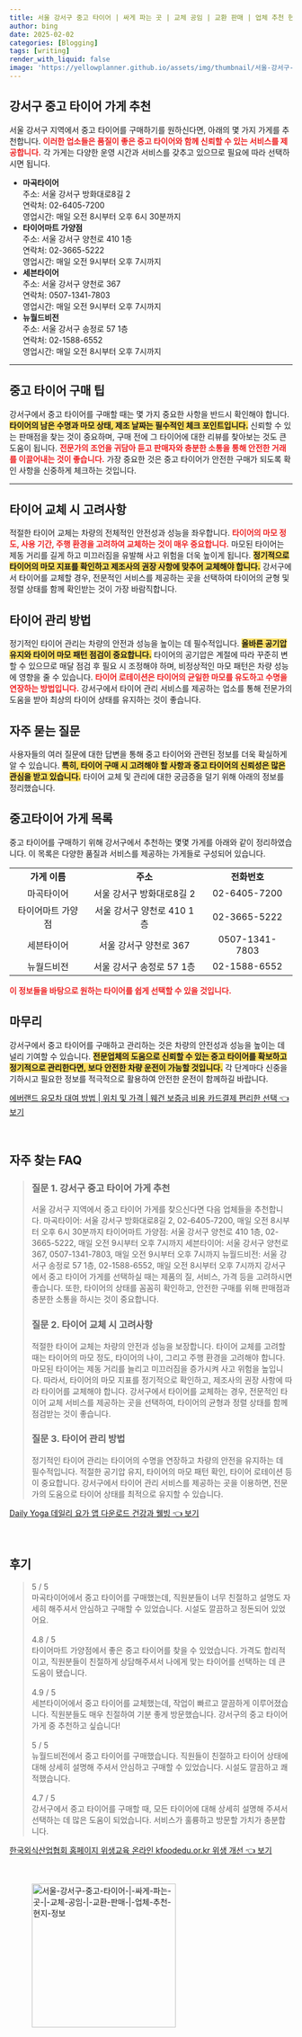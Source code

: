 ```yaml
---
title: 서울 강서구 중고 타이어 | 싸게 파는 곳 | 교체 공임 | 교환 판매 | 업체 추천 현지 정보
author: bing
date: 2025-02-02
categories: [Blogging]
tags: [writing]
render_with_liquid: false
image: 'https://yellowplanner.github.io/assets/img/thumbnail/서울-강서구-중고-타이어-|-싸게-파는-곳-|-교체-공임-|-교환-판매-|-업체-추천-현지-정보.webp'
---
```



<h2 id='강서구_중고_타이어_가게_추천'>강서구 중고 타이어 가게 추천</h2>

<p>서울 강서구 지역에서 중고 타이어를 구매하기를 원하신다면, 아래의 몇 가지 가게를 추천합니다. <b><span style="color: #ee2323;">이러한 업소들은 품질이 좋은 중고 타이어와 함께 신뢰할 수 있는 서비스를 제공합니다.</span></b> 각 가게는 다양한 운영 시간과 서비스를 갖추고 있으므로 필요에 따라 선택하시면 됩니다.</p>

<ul>
    <li><b>마곡타이어</b><br>주소: 서울 강서구 방화대로8길 2<br>연락처: 02-6405-7200<br>영업시간: 매일 오전 8시부터 오후 6시 30분까지</li>
    <li><b>타이어마트 가양점</b><br>주소: 서울 강서구 양천로 410 1층<br>연락처: 02-3665-5222<br>영업시간: 매일 오전 9시부터 오후 7시까지</li>
    <li><b>세븐타이어</b><br>주소: 서울 강서구 양천로 367<br>연락처: 0507-1341-7803<br>영업시간: 매일 오전 9시부터 오후 7시까지</li>
    <li><b>뉴월드비전</b><br>주소: 서울 강서구 송정로 57 1층<br>연락처: 02-1588-6552<br>영업시간: 매일 오전 8시부터 오후 7시까지</li>
</ul>

<hr />

<h2 id='중고_타이어_구매_팁'>중고 타이어 구매 팁</h2>

<p>강서구에서 중고 타이어를 구매할 때는 몇 가지 중요한 사항을 반드시 확인해야 합니다. <b><span style="background-color: #ffe066;">타이어의 남은 수명과 마모 상태, 제조 날짜는 필수적인 체크 포인트입니다.</span></b> 신뢰할 수 있는 판매점을 찾는 것이 중요하며, 구매 전에 그 타이어에 대한 리뷰를 찾아보는 것도 큰 도움이 됩니다. <b><span style="color: #ee2323;">전문가의 조언을 귀담아 듣고 판매자와 충분한 소통을 통해 안전한 거래를 이끌어내는 것이 좋습니다.</span></b> 가장 중요한 것은 중고 타이어가 안전한 구매가 되도록 확인 사항을 신중하게 체크하는 것입니다.</p>

<hr />

<h2 id='타이어_교체_시_고려사항'>타이어 교체 시 고려사항</h2>

<p>적절한 타이어 교체는 차량의 전체적인 안전성과 성능을 좌우합니다. <b><span style="color: #ee2323;">타이어의 마모 정도, 사용 기간, 주행 환경을 고려하여 교체하는 것이 매우 중요합니다.</span></b> 마모된 타이어는 제동 거리를 길게 하고 미끄러짐을 유발해 사고 위험을 더욱 높이게 됩니다. <b><span style="background-color: #ffe066;">정기적으로 타이어의 마모 지표를 확인하고 제조사의 권장 사항에 맞추어 교체해야 합니다.</span></b> 강서구에서 타이어를 교체할 경우, 전문적인 서비스를 제공하는 곳을 선택하여 타이어의 균형 및 정렬 상태를 함께 확인받는 것이 가장 바람직합니다.</p>

<h2 id='타이어_관리_방법'>타이어 관리 방법</h2>

<p>정기적인 타이어 관리는 차량의 안전과 성능을 높이는 데 필수적입니다. <b><span style="background-color: #ffe066;">올바른 공기압 유지와 타이어 마모 패턴 점검이 중요합니다.</span></b> 타이어의 공기압은 계절에 따라 꾸준히 변할 수 있으므로 매달 점검 후 필요 시 조정해야 하며, 비정상적인 마모 패턴은 차량 성능에 영향을 줄 수 있습니다. <b><span style="color: #ee2323;">타이어 로테이션은 타이어의 균일한 마모를 유도하고 수명을 연장하는 방법입니다.</span></b> 강서구에서 타이어 관리 서비스를 제공하는 업소를 통해 전문가의 도움을 받아 최상의 타이어 상태를 유지하는 것이 좋습니다.</p>

<h2 id='자주_묻는_질문'>자주 묻는 질문</h2>

<p>사용자들의 여러 질문에 대한 답변을 통해 중고 타이어와 관련된 정보를 더욱 확실하게 알 수 있습니다. <b><span style="background-color: #ffe066;">특히, 타이어 구매 시 고려해야 할 사항과 중고 타이어의 신뢰성은 많은 관심을 받고 있습니다.</span></b> 타이어 교체 및 관리에 대한 궁금증을 덜기 위해 아래의 정보를 정리했습니다.</p>

<h2 id='중고타이어_가게_목록'>중고타이어 가게 목록</h2>

<p>중고 타이어를 구매하기 위해 강서구에서 추천하는 몇몇 가게를 아래와 같이 정리하였습니다. 이 목록은 다양한 품질과 서비스를 제공하는 가게들로 구성되어 있습니다.</p>

<table>
    <tr>
        <td style="text-align: center; height: 17px;"><b>가게 이름</b></td>
        <td style="text-align: center; height: 17px;"><b>주소</b></td>
        <td style="text-align: center; height: 17px;"><b>전화번호</b></td>
    </tr>
    <tr>
        <td style="text-align: center; height: 17px;">마곡타이어</td>
        <td style="text-align: center; height: 17px;">서울 강서구 방화대로8길 2</td>
        <td style="text-align: center; height: 17px;">02-6405-7200</td>
    </tr>
    <tr>
        <td style="text-align: center; height: 17px;">타이어마트 가양점</td>
        <td style="text-align: center; height: 17px;">서울 강서구 양천로 410 1층</td>
        <td style="text-align: center; height: 17px;">02-3665-5222</td>
    </tr>
    <tr>
        <td style="text-align: center; height: 17px;">세븐타이어</td>
        <td style="text-align: center; height: 17px;">서울 강서구 양천로 367</td>
        <td style="text-align: center; height: 17px;">0507-1341-7803</td>
    </tr>
    <tr>
        <td style="text-align: center; height: 17px;">뉴월드비전</td>
        <td style="text-align: center; height: 17px;">서울 강서구 송정로 57 1층</td>
        <td style="text-align: center; height: 17px;">02-1588-6552</td>
    </tr>
</table>

<p><b><span style="color: #ee2323;">이 정보들을 바탕으로 원하는 타이어를 쉽게 선택할 수 있을 것입니다.</span></b></p>

<h2 id='마무리'>마무리</h2>

<p>강서구에서 중고 타이어를 구매하고 관리하는 것은 차량의 안전성과 성능을 높이는 데 널리 기여할 수 있습니다. <b><span style="background-color: #ffe066;">전문업체의 도움으로 신뢰할 수 있는 중고 타이어를 확보하고 정기적으로 관리한다면, 보다 안전한 차량 운전이 가능할 것입니다.</span></b> 각 단계마다 신중을 기하시고 필요한 정보를 적극적으로 활용하여 안전한 운전이 함께하길 바랍니다.</p>


<p><a class="click-button" title="에버랜드 유모차 대여 방법 | 위치 및 가격 | 웨건 보증금 비용 카드결제 편리한 선택" href="https://yellowplanner.github.io/posts/%EC%97%90%EB%B2%84%EB%9E%9C%EB%93%9C-%EC%9C%A0%EB%AA%A8%EC%B0%A8-%EB%8C%80%EC%97%AC-%EB%B0%A9%EB%B2%95-%EC%9C%84%EC%B9%98-%EB%B0%8F-%EA%B0%80%EA%B2%A9-%EC%9B%A8%EA%B1%B4-%EB%B3%B4%EC%A6%9D%EA%B8%88-%EB%B9%84%EC%9A%A9-%EC%B9%B4%EB%93%9C%EA%B2%B0%EC%A0%9C-%ED%8E%B8%EB%A6%AC%ED%95%9C-%EC%84%A0%ED%83%9D/" rel="dofollow">에버랜드 유모차 대여 방법 | 위치 및 가격 | 웨건 보증금 비용 카드결제 편리한 선택 👈 보기</a></p><br>
<h2 id='자주_찾는_FAQ'>자주 찾는 FAQ</h2>
<div itemscope="" itemtype="https://schema.org/FAQPage"> 
<blockquote> 
<div itemscope="" itemprop="mainEntity" itemtype="https://schema.org/Question"> 
<h3 itemprop="name">질문 1. 강서구 중고 타이어 가게 추천</h3> 
<div itemscope="" itemprop="acceptedAnswer" itemtype="https://schema.org/Answer"> 
<span itemprop="text"> 
<p>서울 강서구 지역에서 중고 타이어 가게를 찾으신다면 다음 업체들을 추천합니다. 
마곡타이어: 서울 강서구 방화대로8길 2, 02-6405-7200, 매일 오전 8시부터 오후 6시 30분까지
타이어마트 가양점: 서울 강서구 양천로 410 1층, 02-3665-5222, 매일 오전 9시부터 오후 7시까지
세븐타이어: 서울 강서구 양천로 367, 0507-1341-7803, 매일 오전 9시부터 오후 7시까지
뉴월드비전: 서울 강서구 송정로 57 1층, 02-1588-6552, 매일 오전 8시부터 오후 7시까지 
강서구에서 중고 타이어 가게를 선택하실 때는 제품의 질, 서비스, 가격 등을 고려하시면 좋습니다. 또한, 타이어의 상태를 꼼꼼히 확인하고, 안전한 구매를 위해 판매점과 충분한 소통을 하시는 것이 중요합니다.</p>
</span> 
</div> 
</div> 
<div itemscope="" itemprop="mainEntity" itemtype="https://schema.org/Question"> 
<h3 itemprop="name">질문 2. 타이어 교체 시 고려사항</h3> 
<div itemscope="" itemprop="acceptedAnswer" itemtype="https://schema.org/Answer"> 
<span itemprop="text"> 
<p>적절한 타이어 교체는 차량의 안전과 성능을 보장합니다. 타이어 교체를 고려할 때는 타이어의 마모 정도, 타이어의 나이, 그리고 주행 환경을 고려해야 합니다. 마모된 타이어는 제동 거리를 늘리고 미끄러짐을 증가시켜 사고 위험을 높입니다. 따라서, 타이어의 마모 지표를 정기적으로 확인하고, 제조사의 권장 사항에 따라 타이어를 교체해야 합니다. 강서구에서 타이어를 교체하는 경우, 전문적인 타이어 교체 서비스를 제공하는 곳을 선택하여, 타이어의 균형과 정렬 상태를 함께 점검받는 것이 좋습니다.</p>
</span> 
</div> 
</div> 
<div itemscope="" itemprop="mainEntity" itemtype="https://schema.org/Question"> 
<h3 itemprop="name">질문 3. 타이어 관리 방법</h3> 
<div itemscope="" itemprop="acceptedAnswer" itemtype="https://schema.org/Answer"> 
<span itemprop="text"> 
<p>정기적인 타이어 관리는 타이어의 수명을 연장하고 차량의 안전을 유지하는 데 필수적입니다. 적절한 공기압 유지, 타이어의 마모 패턴 확인, 타이어 로테이션 등이 중요합니다. 강서구에서 타이어 관리 서비스를 제공하는 곳을 이용하면, 전문가의 도움으로 타이어 상태를 최적으로 유지할 수 있습니다.</p>
</span> 
</div> 
</div> 
</blockquote> 
</div>
<p><a class="click-button" title="Daily Yoga 데일리 요가 앱 다운로드 건강과 웰빙" href="https://yellowplanner.github.io/posts/Daily-Yoga-%EB%8D%B0%EC%9D%BC%EB%A6%AC-%EC%9A%94%EA%B0%80-%EC%95%B1-%EB%8B%A4%EC%9A%B4%EB%A1%9C%EB%93%9C-%EA%B1%B4%EA%B0%95%EA%B3%BC-%EC%9B%B0%EB%B9%99/" rel="dofollow">Daily Yoga 데일리 요가 앱 다운로드 건강과 웰빙 👈 보기</a></p><br>
<h2 id='후기'>후기</h2>
<div itemscope itemtype="https://schema.org/Product">
  <blockquote>
  <div itemprop="review" itemscope itemtype="https://schema.org/Review">
      <div itemprop="reviewRating" itemscope itemtype="https://schema.org/Rating"> <span itemprop="ratingValue">5</span> / <span itemprop="bestRating">5</span> </div>
      <span itemprop="reviewBody">마곡타이어에서 중고 타이어를 구매했는데, 직원분들이 너무 친절하고 설명도 자세히 해주셔서 안심하고 구매할 수 있었습니다. 시설도 깔끔하고 정돈되어 있었어요.</span>
  </div>
  <br>
  <div itemprop="review" itemscope itemtype="https://schema.org/Review">
      <div itemprop="reviewRating" itemscope itemtype="https://schema.org/Rating"> <span itemprop="ratingValue">4.8</span> / <span itemprop="bestRating">5</span> </div>
      <span itemprop="reviewBody">타이어마트 가양점에서 좋은 중고 타이어를 찾을 수 있었습니다. 가격도 합리적이고, 직원분들이 친절하게 상담해주셔서 나에게 맞는 타이어를 선택하는 데 큰 도움이 됐습니다.</span>
  </div>
  <br>
  <div itemprop="review" itemscope itemtype="https://schema.org/Review">
      <div itemprop="reviewRating" itemscope itemtype="https://schema.org/Rating"> <span itemprop="ratingValue">4.9</span> / <span itemprop="bestRating">5</span> </div>
      <span itemprop="reviewBody">세븐타이어에서 중고 타이어를 교체했는데, 작업이 빠르고 깔끔하게 이루어졌습니다. 직원분들도 매우 친절하여 기분 좋게 방문했습니다. 강서구의 중고 타이어 가게 중 추천하고 싶습니다!</span>
  </div>
  <br>
  <div itemprop="review" itemscope itemtype="https://schema.org/Review">
      <div itemprop="reviewRating" itemscope itemtype="https://schema.org/Rating"> <span itemprop="ratingValue">5</span> / <span itemprop="bestRating">5</span> </div>
      <span itemprop="reviewBody">뉴월드비전에서 중고 타이어를 구매했습니다. 직원들이 친절하고 타이어 상태에 대해 상세히 설명해 주셔서 안심하고 구매할 수 있었습니다. 시설도 깔끔하고 쾌적했습니다.</span>
  </div>
  <br>
  <div itemprop="review" itemscope itemtype="https://schema.org/Review">
      <div itemprop="reviewRating" itemscope itemtype="https://schema.org/Rating"> <span itemprop="ratingValue">4.7</span> / <span itemprop="bestRating">5</span> </div>
      <span itemprop="reviewBody">강서구에서 중고 타이어를 구매할 때, 모든 타이어에 대해 상세히 설명해 주셔서 선택하는 데 많은 도움이 되었습니다. 서비스가 훌륭하고 방문할 가치가 충분합니다.</span>
  </div>
  </blockquote>
</div>
<p><a class="click-button" title="한국외식산업협회 홈페이지 위생교육 온라인 kfoodedu.or.kr 위생 개선" href="https://yellowplanner.github.io/posts/%ED%95%9C%EA%B5%AD%EC%99%B8%EC%8B%9D%EC%82%B0%EC%97%85%ED%98%91%ED%9A%8C-%ED%99%88%ED%8E%98%EC%9D%B4%EC%A7%80-%EC%9C%84%EC%83%9D%EA%B5%90%EC%9C%A1-%EC%98%A8%EB%9D%BC%EC%9D%B8-kfoodedu.or.kr-%EC%9C%84%EC%83%9D-%EA%B0%9C%EC%84%A0/" rel="dofollow">한국외식산업협회 홈페이지 위생교육 온라인 kfoodedu.or.kr 위생 개선 👈 보기</a></p><br>
<figure class="image"><img src="https://yellowplanner.github.io/assets/img/thumbnail/서울-강서구-중고-타이어-|-싸게-파는-곳-|-교체-공임-|-교환-판매-|-업체-추천-현지-정보.webp" alt="서울-강서구-중고-타이어-|-싸게-파는-곳-|-교체-공임-|-교환-판매-|-업체-추천-현지-정보" width="256" height="256"></figure>
